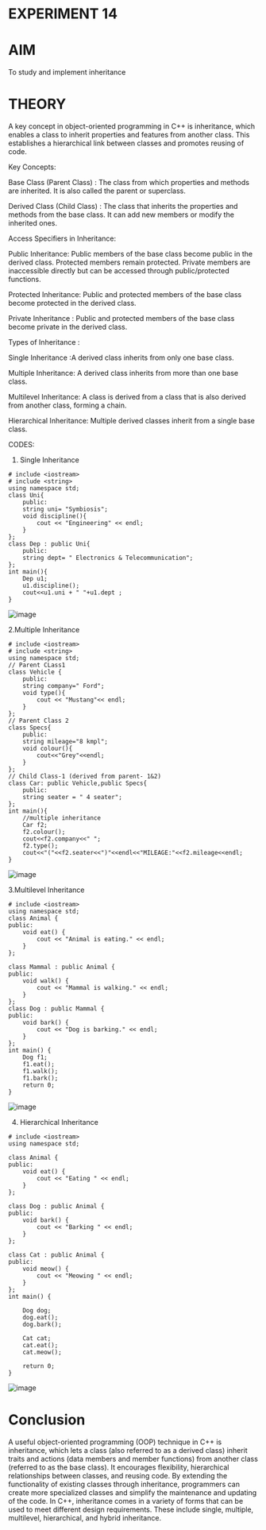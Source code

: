 
# EXPERIMENT 14
# AIM
To study and implement inheritance

# THEORY
A key concept in object-oriented programming in C++ is inheritance, which enables a class to inherit properties and features from another class. This establishes a hierarchical link between classes and promotes reusing of code.

Key Concepts:

Base Class (Parent Class) : The class from which properties and methods are inherited. It is also called the parent or superclass.

Derived Class (Child Class) : The class that inherits the properties and methods from the base class. It can add new members or modify the inherited ones.

Access Specifiers in Inheritance:

Public Inheritance:
Public members of the base class become public in the derived class.
Protected members remain protected.
Private members are inaccessible directly but can be accessed through public/protected functions.

Protected Inheritance:
Public and protected members of the base class become protected in the derived class.

Private Inheritance :
Public and protected members of the base class become private in the derived class.

Types of Inheritance :

Single Inheritance :A derived class inherits from only one base class.

Multiple Inheritance:
A derived class inherits from more than one base class.

Multilevel Inheritance:
A class is derived from a class that is also derived from another class, forming a chain.

Hierarchical Inheritance:
Multiple derived classes inherit from a single base class.

CODES:

1. Single Inheritance
```
# include <iostream>
# include <string>
using namespace std;
class Uni{
    public:
    string uni= "Symbiosis";
    void discipline(){
        cout << "Engineering" << endl;
    }
};
class Dep : public Uni{
    public:
    string dept= " Electronics & Telecommunication";
};
int main(){
    Dep u1;
    u1.discipline();
    cout<<u1.uni + " "+u1.dept ;
}
```
![image](https://github.com/user-attachments/assets/00668240-dbca-43b5-a5fb-eb0d1018bc91)

2.Multiple Inheritance
```
# include <iostream>
# include <string>
using namespace std;
// Parent CLass1 
class Vehicle {
    public:
    string company=" Ford";
    void type(){
        cout << "Mustang"<< endl;
    }
};
// Parent Class 2
class Specs{
    public:
    string mileage="8 kmpl";
    void colour(){
        cout<<"Grey"<<endl;
    }
};
// Child Class-1 (derived from parent- 1&2)
class Car: public Vehicle,public Specs{
    public:
    string seater = " 4 seater";
};
int main(){
    //multiple inheritance
    Car f2;
    f2.colour();
    cout<<f2.company<<" ";
    f2.type();
    cout<<"("<<f2.seater<<")"<<endl<<"MILEAGE:"<<f2.mileage<<endl;
}
```
![image](https://github.com/user-attachments/assets/45777ba1-b1b9-41ea-9f0b-8e99b3e8662a)

3.Multilevel Inheritance
```
# include <iostream>
using namespace std;
class Animal {
public:
    void eat() {
        cout << "Animal is eating." << endl;
    }
};

class Mammal : public Animal {
public:
    void walk() {
        cout << "Mammal is walking." << endl;
    }
};
class Dog : public Mammal {
public:
    void bark() {
        cout << "Dog is barking." << endl;
    }
};
int main() {
    Dog f1;
    f1.eat();   
    f1.walk();  
    f1.bark();  
    return 0;
}
```
![image](https://github.com/user-attachments/assets/ec9c8ead-2f6d-4176-8dc2-df64b802769b)

4. Hierarchical Inheritance
```
# include <iostream>
using namespace std;

class Animal {
public:
    void eat() {
        cout << "Eating " << endl;
    }
};

class Dog : public Animal {
public:
    void bark() {
        cout << "Barking " << endl;
    }
};

class Cat : public Animal {
public:
    void meow() {
        cout << "Meowing " << endl;
    }
};
int main() {
   
    Dog dog;
    dog.eat();   
    dog.bark();  

    Cat cat;
    cat.eat();   
    cat.meow();  

    return 0;
}
```
![image](https://github.com/user-attachments/assets/831890ce-f776-43b9-b60f-5d91271bb20b)

# Conclusion
A useful object-oriented programming (OOP) technique in C++ is inheritance, which lets a class (also referred to as a derived class) inherit traits and actions (data members and member functions) from another class (referred to as the base class). It encourages flexibility, hierarchical relationships between classes, and reusing code.
By extending the functionality of existing classes through inheritance, programmers can create more specialized classes and simplify the maintenance and updating of the code. In C++, inheritance comes in a variety of forms that can be used to meet different design requirements. These include single, multiple, multilevel, hierarchical, and hybrid inheritance.

